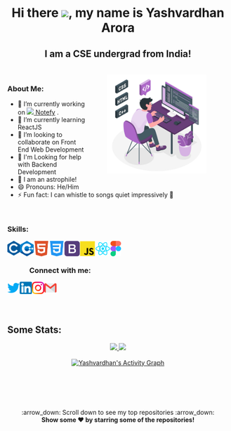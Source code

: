 <link rel="stylesheet" type="text/css" media="all" href="styles.css" />

<h1 align="center">Hi there <img src="https://raw.githubusercontent.com/MartinHeinz/MartinHeinz/master/wave.gif" width="30px">, my name is Yashvardhan Arora</h1>
<h2 align="center" class="noborder">I am a CSE undergrad from India!</h2>
<br>
  <img align="right" alt="GIF" src="https://github.com/yash22arora/yash22arora/blob/main/Media/Programming-amico.png" width="45%" style="margin:0 50px;"> 


<h3>About Me:</h3>

- 🔭 I’m currently working on <a href="https://github.com/yash22arora/notefy"><img src="https://assets.servatom.com/notefy/logo.png" height="15px"> Notefy</a> .
- 🌱 I’m currently learning ReactJS 
- 👯 I’m looking to collaborate on Front End Web Development 
- 🤝 I'm Looking for help with Backend Development
- 🌌 I am an astrophile!
- 😄 Pronouns: He/Him 
- ⚡ Fun fact: I can whistle to songs quiet impressively 🤪 

<br>



<h3 align="left">Skills: </h3>

<img align="left"  title="C" alt="C" height="33px" src="./logos/c_colored.png" />
<img align="left" title="C++" alt="C++" height="35px" src="./logos/cpp_coloured.png" />
<img align="left" title="HTML5" alt="HTML5" width="35px" src="./logos/html5_coloured.png" />
<img align="left" title="CSS3" alt="CSS3" width="35px" src="./logos/css3_coloured.png" />
<img align="left" title="Bootstrap" alt="Bootstrap" width="35px" src="./logos/Bootstrap.png" />
<img align="left" title="JS" alt="JavaScript" height="35px" src="./logos/javascript_coloured2.png" />
<img align="left" title="ReactJS" alt="ReactJS" height="35px" src="./logos/react_colored.png" />
<img align="left" title="FIGMA" alt="FIGMA" height="35px" src="./logos/figma.svg" />

 

<br>
<br>
<h3 style="left: 50px; position:relative;">Connect with me:</h3> 

<a href="https://twitter.com/YashvardhanAro2"><img align="left" title="Twitter - Yashvardhan Arora" alt="Twitter" height="28px" src="./logos/twitter_coloured.png" /></a>
<a href="https://www.linkedin.com/in/yashvardhan-arora/"><img align="left" title="LinkedIn - Yashvardhan Arora" alt="LinkedIn" height="28px" src="./logos/linkedin_coloured.png" /></a>
<a href="https://www.instagram.com/yashvardhan2210/"><img align="left" title="Instagram - Yashvardhan Arora" alt="Instagram" height="28px" src="./logos/instagram_coloured.png" /></a>
<a href="mailto:yash22arora@gmail.com"><img align="left" title="Mail - Yashvardhan Arora" alt="Mail" height="28px" src="./logos/gmail_coloured.png" /></a>









<!-- ### Spotify Playing 🎧

[<img src="https://now-playing-codestackr.vercel.app/api/spotify-playing" alt="Spotify Now Playing" width="350" />](https://open.spotify.com/user/31bgv3ocoox3iadt2gxs7pouni2q?si=faf0309cb4234de8)

--- -->
<br>
<br>
<br>
<br>

## Some Stats:


<!-- ![Yashvardhan's GitHub stats](https://github-readme-stats.vercel.app/api?username=yash22arora&show_icons=true&theme=omni&hide_border=true&include_all_commits=true) 
![Top Langs](https://github-readme-stats.vercel.app/api/top-langs/?username=anuraghazra&layout=compact&theme=omni&hide_border=true) 
![GitHub streak stats](https://github-readme-streak-stats.herokuapp.com/?user=yash22arora&theme=omni&hide_border=true)    -->



<p align="center">
<a href="https://github.com/yash22arora">
<!-- <img   width="48%" src="https://github-readme-stats.vercel.app/api?username=yash22arora&show_icons=true&theme=omni&hide_border=true&include_all_commits=true&hide_title=true" /> -->
  
  <img   width="44%" src="https://github-readme-streak-stats.herokuapp.com/?user=yash22arora&theme=omni&hide_border=true&include_all_commits=true&hide_title=true" />
  
<img   width="55%" src="https://github-readme-stats.vercel.app/api/top-langs/?username=yash22arora&layout=compact&theme=omni&hide_border=true&hide_title=true" />
  <br><br>
<img alt="Yashvardhan's Activity Graph" width="99%" src="https://activity-graph.herokuapp.com/graph?username=yash22arora&bg_color=191621&color=e4dc87&line=cc70a9&point=ffffff&hide_border=true">
  
  </a>
</p>
<br>
<br>
<br>
 
<!-- <img align="right" width=47%; src="https://github-readme-streak-stats.herokuapp.com/?user=yash22arora&theme=omni&hide_border=true" /> -->
  


<!-- <br>
<br>
<h3 align="center" class="noborder">👈 My Overall Github Stats</h3>
<br>
<br>
<br>
<h3 align="center" class="noborder">Streak Stats 👉</h3>
<br>
<br>
<br>
<br>
<h3 align="center" class="noborder">👈 Top Languages Used</h3>
<br>
<br>
<br>
<br>
<br> -->
<br>



<p align="center">
    :arrow_down: Scroll down to see my top repositories :arrow_down:
    <br>
    <b>
      Show some ❤️ by starring some of the repositories!
    </b>
</p>
